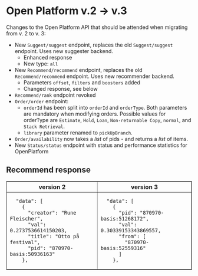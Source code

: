 # Open Platform v.2 -> v.3

Changes to the Open Platform API that should be attended when migrating from v. 2 to v. 3:

- New `Suggest/suggest` endpoint, replaces the old `Suggest/suggest` endpoint. Uses new suggester backend.
   - Enhanced response
   - New type: `all`
- New `Recommend/recommend` endpoint, replaces the old `Recommend/recommend` endpoint. Uses new recommender backend.
   - Parameters `offset`, `filters` and `boosters` added
   - Changed response, see below
- `Recommend/rank` endpoint revoked
- `Order/order` endpoint:
   - `orderId` has been split into `orderId` and `orderType`. Both parameters are mandatory when modifying orders. Possible values for orderType are `Estimate`, `Hold`, `Loan`, `Non-returnable Copy`, `normal`, and `Stack Retrieval`.
   - `library` parameter renamed to `pickUpBranch`.
- `Order/availability` now takes a *list* of pids - and returns a *list* of items.
- New `Status/status` endpoint with status and performance statistics for OpenPlatform
 
## Recommend response
 
<table border=1>
<tr> <th> version 2 </th> <th> version 3 </th> </tr>
<tr><td>

```
  "data": [
    {
      "creator": "Rune Fleischer",
      "val": 0.2737536614150203,
      "title": "Otto på festival",
      "pid": "870970-basis:50936163"
    },
```
</td><td>

```
  "data": [
    {
      "pid": "870970-basis:51268172",
      "val": 0.30339153343869557,
      "from": [
        "870970-basis:52559316"
      ]
    },
```
</td></tr>
</table>

